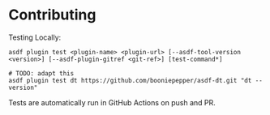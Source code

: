 # Contributing

Testing Locally:

```shell
asdf plugin test <plugin-name> <plugin-url> [--asdf-tool-version <version>] [--asdf-plugin-gitref <git-ref>] [test-command*]

# TODO: adapt this
asdf plugin test dt https://github.com/booniepepper/asdf-dt.git "dt --version"
```

Tests are automatically run in GitHub Actions on push and PR.
